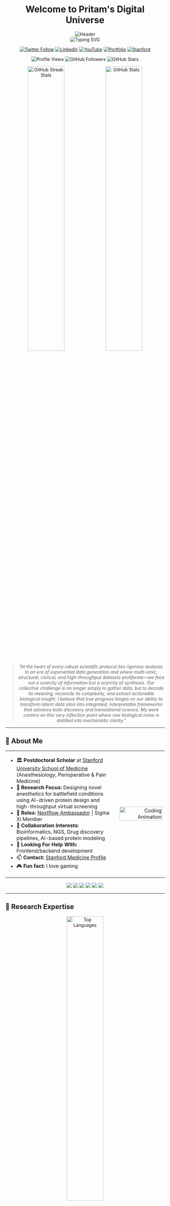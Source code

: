 # <div align="center"> Welcome to Pritam's Digital Universe </div>

<div align="center">
  <img src="https://capsule-render.vercel.app/api?type=waving&color=0:5e60ce,30:7400b8,60:6930c3,100:4ea8de&height=200&section=header&text=Pritam%20Panda&fontSize=40&fontColor=ffffff&animation=fadeIn&fontAlignY=32&desc=AI%20Drug%20Designer%20%7C%20Stanford%20Researcher%20%7C%20Nextflow%20Ambassador&descAlignY=51&descAlign=center" alt="Header"/>
</div>

<div align="center">
  <img src="https://readme-typing-svg.herokuapp.com?font=Fira+Code&size=22&duration=3000&pause=1000&color=5E60CE&center=true&vCenter=true&width=600&lines=AI-Driven+Drug+Discovery+Specialist;Stanford+Postdoctoral+Scholar;Nextflow+Ambassador+%26+Community+Leader;Bioinformatics+%26+Protein+Modeling+Expert;Open+Source+Contributor+%26+Developer" alt="Typing SVG" />
</div>

<div align="center">
  
  [![Twitter Follow](https://img.shields.io/twitter/follow/pritamkpanda?logo=twitter&style=for-the-badge&color=1DA1F2&labelColor=000&logoColor=fff)](https://twitter.com/pritamkpanda)
  [![LinkedIn](https://img.shields.io/badge/LinkedIn-Connect-0077B5?style=for-the-badge&logo=linkedin&logoColor=white)](https://linkedin.com/in/pritam-kumar-panda)
  [![YouTube](https://img.shields.io/badge/YouTube-Subscribe-FF0000?style=for-the-badge&logo=youtube&logoColor=white)](https://www.youtube.com/channel/UCuguroB_0KTvy3uBSqy8t8Q)
  [![Portfolio](https://img.shields.io/badge/Portfolio-AtomOdyssey-7B68EE?style=for-the-badge&logo=atom&logoColor=white)](https://www.atomodyssey.com)
  [![Stanford](https://img.shields.io/badge/Stanford-Medicine-8C1515?style=for-the-badge&logo=stanford&logoColor=white)](https://profiles.stanford.edu/pritam-panda)
  
  ![Profile Views](https://komarev.com/ghpvc/?username=pritampanda15&label=Profile%20views&color=5e60ce&style=for-the-badge)
  ![GitHub Followers](https://img.shields.io/github/followers/pritampanda15?style=for-the-badge&color=7400b8&labelColor=000)
  ![GitHub Stars](https://img.shields.io/github/stars/pritampanda15?style=for-the-badge&color=6930c3&labelColor=000)
  
</div>

<div align="center">
  <img src="https://github-readme-streak-stats.herokuapp.com/?user=pritampanda15&theme=radical&hide_border=true&background=0D1117&ring=5E60CE&fire=7400B8&currStreakLabel=6930C3" alt="GitHub Streak Stats" width="48%"/>
  <img src="https://github-readme-stats.vercel.app/api?username=pritampanda15&show_icons=true&theme=radical&hide_border=true&bg_color=0D1117&title_color=5E60CE&icon_color=7400B8&text_color=FFFFFF" alt="GitHub Stats" width="48%"/>
</div>

<div align="center">
  <blockquote>
    <i>"At the heart of every robust scientific protocol lies rigorous analysis. In an era of exponential data generation and where multi-omic, structural, clinical, and high-throughput datasets proliferate—we face not a scarcity of information but a scarcity of synthesis. Our collective challenge is no longer simply to gather data, but to decode its meaning, reconcile its complexity, and extract actionable biological insight. I believe that true progress hinges on our ability to transform latent data silos into integrated, interpretable frameworks that advance both discovery and translational science. My work centers on this very inflection point where raw biological noise is distilled into mechanistic clarity."</i>
  </blockquote>
</div>

<hr>

## 🧬 About Me

<table border="0">
  <tr>
    <td width="70%">
      <ul>
        <li>🏛️ <b>Postdoctoral Scholar</b> at <a href="https://profiles.stanford.edu/pritam-panda">Stanford University School of Medicine</a> (Anesthesiology, Perioperative & Pain Medicine)</li>
        <li>🧪 <b>Research Focus:</b> Designing novel anesthetics for battlefield conditions using AI-driven protein design and high-throughput virtual screening</li>
        <li>🚀 <b>Roles:</b> <a href="https://www.nextflow.io/our_ambassadors.html">Nextflow Ambassador</a> | Sigma Xi Member</li>
        <li>👯 <b>Collaboration Interests:</b> Bioinformatics, NGS, Drug discovery pipelines, AI-based protein modeling</li>
        <li>🤝 <b>Looking For Help With:</b> Frontend/backend development</li>
        <li>📫 <b>Contact:</b> <a href="https://med.stanford.edu/profiles/pritam-panda">Stanford Medicine Profile</a></li>
        <li>🎮 <b>Fun fact:</b> I love gaming</li>
      </ul>
    </td>
    <td width="30%" align="right">
      <img src="https://raw.githubusercontent.com/devSouvik/devSouvik/master/gif3.gif" width="100%" alt="Coding Animation">
    </td>
  </tr>
</table>

<div align="center">
  <img src="https://img.shields.io/badge/AI%20Drug%20Design-%236C3483?style=for-the-badge&logo=python&logoColor=white"/>
  <img src="https://img.shields.io/badge/Nextflow-%23F39C12?style=for-the-badge&logo=nextflow&logoColor=white"/>
  <img src="https://img.shields.io/badge/Quantum%20Chemistry-%230E76A8?style=for-the-badge&logo=quantum&logoColor=white"/>
  <img src="https://img.shields.io/badge/RNASeq%20Analysis-%231E8449?style=for-the-badge&logo=r&logoColor=white"/>
  <img src="https://img.shields.io/badge/Protein%20Modeling-%237D3C98?style=for-the-badge&logo=biotech&logoColor=white"/>
  <img src="https://img.shields.io/badge/Molecular%20Dynamics-%23FF5733?style=for-the-badge&logo=gromacs&logoColor=white"/>
</div>

<hr>

## 🔬 Research Expertise

<div align="center">
  <img src="https://github-readme-stats.vercel.app/api/top-langs/?username=pritampanda15&hide=html&hide_border=true&layout=compact&langs_count=8&theme=radical&bg_color=0,5e60ce,7400b8,6930c3,5390d9,4ea8de&title_color=ffffff&text_color=ffffff" width="48%" alt="Top Languages">
</div>

<hr>

## 🌐 3D Profile Visualization & Analytics

<div align="center">
  <img src="./profile-3d-contrib/profile-night-rainbow.svg" alt="3D Contribution Graph" width="100%"/>
</div>

<!-- <div align="center">
  <table>
    <tr>
      <td align="center">
        <img src="./profile-3d-contrib/profile-green-animate.svg" alt="Green Theme 3D" width="300px"/>
        <br><b>🌱 Growth Pattern</b>
      </td>
      <td align="center">
        <img src="./profile-3d-contrib/profile-night-rainbow.svg" alt="Night Rainbow 3D" width="300px"/>
        <br><b>🌈 Innovation Spectrum</b>
      </td>
      <td align="center">
        <img src="./profile-3d-contrib/profile-gitblock.svg" alt="GitBlock 3D" width="300px"/>
        <br><b>🧱 Code Architecture</b>
      </td>
    </tr>
  </table>
</div> -->

### 📊 Real-time Development Metrics

<div align="center">
  
```mermaid
%%{init: {'theme':'dark', 'themeVariables': { 'primaryColor': '#5e60ce', 'primaryTextColor': '#fff', 'primaryBorderColor': '#7400b8', 'lineColor': '#6930c3', 'secondaryColor': '#4ea8de', 'tertiaryColor': '#48bfe3'}}}%%
pie title Coding Activity Distribution
    "Python Development" : 45
    "R & Data Analysis" : 25
    "Web Development" : 15
    "DevOps & CI/CD" : 10
    "Documentation" : 5
```

</div>

## Flagship Projects Portfolio

<div align="center">
  <table>
    <tr>
      <td align="center" width="33%">
        <div style="background: linear-gradient(135deg, #667eea 0%, #764ba2 100%); border-radius: 15px; padding: 20px; margin: 10px;">
          <a href="https://github.com/pritampanda15/PandaMap-Color">
            <img src="https://raw.githubusercontent.com/pritampanda15/PandaMap-Color/main/logo/pandamap-logo.svg" width="120" alt="PandaMap-Color Logo" />
            <br><br>
            <img src="https://img.shields.io/badge/PandaMap--Color-v2.1-FF6B6B?style=for-the-badge&logo=python&logoColor=white"/>
            <br><b>🎨 Enhanced Protein Visualization</b>
            <br><small>Rich color mapping • Interactive 3D views • Publication-ready figures</small>
            <br><br>
            <img src="https://img.shields.io/github/stars/pritampanda15/PandaMap-Color?style=social"/>
            <img src="https://img.shields.io/github/forks/pritampanda15/PandaMap-Color?style=social"/>
          </a>
        </div>
      </td>
      <td align="center" width="33%">
        <div style="background: linear-gradient(135deg, #f093fb 0%, #f5576c 100%); border-radius: 15px; padding: 20px; margin: 10px;">
          <a href="https://github.com/pritampanda15/PandaMap">
            <img src="https://raw.githubusercontent.com/pritampanda15/PandaMap/main/logo/pandamap-logo.svg" width="120" alt="PandaMap Logo" />
            <br><br>
            <img src="https://img.shields.io/badge/PandaMap-v1.8-4ECDC4?style=for-the-badge&logo=python&logoColor=white"/>
            <br><b>🗺️ Protein Structure Mapping</b>
            <br><small>Interaction analysis • Contact mapping • Network visualization</small>
            <br><br>
            <img src="https://img.shields.io/github/stars/pritampanda15/PandaMap?style=social"/>
            <img src="https://img.shields.io/github/forks/pritampanda15/PandaMap?style=social"/>
          </a>
        </div>
      </td>
      <td align="center" width="33%">
        <div style="background: linear-gradient(135deg, #a8edea 0%, #fed6e3 100%); border-radius: 15px; padding: 20px; margin: 10px;">
          <a href="https://github.com/pritampanda15/PandaDock">
            <img src="https://raw.githubusercontent.com/pritampanda15/PandaDock/main/logo/pandadock-logo.svg" width="120" alt="PandaDock Logo" />
            <br><br>
            <img src="https://img.shields.io/badge/PandaDock-v3.0-9B59B6?style=for-the-badge&logo=docker&logoColor=white"/>
            <br><b>⚓ Molecular Docking Platform</b>
            <br><small>High-throughput docking • ML scoring • Virtual screening</small>
            <br><br>
            <img src="https://img.shields.io/github/stars/pritampanda15/PandaDock?style=social"/>
            <img src="https://img.shields.io/github/forks/pritampanda15/PandaDock?style=social"/>
          </a>
        </div>
      </td>
    </tr>
  </table>
</div>

### 📈 Project Impact & Metrics

<div align="center">
  
```mermaid
%%{init: {'theme':'dark', 'themeVariables': { 'primaryColor': '#5e60ce', 'primaryTextColor': '#fff', 'primaryBorderColor': '#7400b8', 'lineColor': '#6930c3'}}}%%
graph TD
    A[🧬 Research Focus] --> B[PandaDock<br/>🚢 Molecular Docking]
    A --> C[PandaMap<br/>🗺️ Structure Analysis]
    A --> D[PandaProt<br/>🎨 Visualization]
    
    B --> E[In Preprint<br/>🎓 Academic Impact]
    C --> F[10000+ Downloads<br/>📊 Community Adoption]
    D --> G[Featured in<br/>🏆 Stanford Conference]
    
    E --> H[🌟 Drug Discovery Pipeline]
    F --> H
    G --> H
    
    style A fill:#5e60ce,stroke:#fff,stroke-width:2px,color:#fff
    style H fill:#7400b8,stroke:#fff,stroke-width:3px,color:#fff
    style B fill:#6930c3,stroke:#fff,stroke-width:2px,color:#fff
    style C fill:#5390d9,stroke:#fff,stroke-width:2px,color:#fff
    style D fill:#4ea8de,stroke:#fff,stroke-width:2px,color:#fff
```

</div>

<div align="center">
  <!-- Project Timeline Chart - Create this as a Mermaid diagram -->

```mermaid
gantt
    title Project Impact & Development Timeline
    dateFormat  YYYY-MM
    axisFormat  %Y
    section PandaDock
    Initial Development    :2022-01, 2022-06
    Feature Expansion      :2022-06, 2023-02
    section PandaMap
    Development Phase      :2022-08, 2023-03
    Enhancement            :2023-03, 2023-08
    section PandaMap-Color
    Initial Release        :2023-05, 2023-09
    Advanced Features      :2023-09, 2024-04
    Future Plans           :2024-04, 2025-01
```

</div>

<div align="center">
  <table>
    <tr>
      <td>
        <a href="https://github.com/pritampanda15/PandaDock">
          <img src="https://github-readme-stats.vercel.app/api/pin/?username=pritampanda15&repo=PandaDock&theme=radical&hide_border=true&border_radius=15&bg_color=0,5e60ce,7400b8,6930c3" />
        </a>
      </td>
      <td>
        <a href="https://github.com/pritampanda15/PandaMap">
          <img src="https://github-readme-stats.vercel.app/api/pin/?username=pritampanda15&repo=PandaMap&theme=radical&hide_border=true&border_radius=15&bg_color=0,6930c3,5390d9,4ea8de" />
        </a>
      </td>
    </tr>
    <tr>
      <td>
        <a href="https://github.com/pritampanda15/PandaMap-Color">
          <img src="https://github-readme-stats.vercel.app/api/pin/?username=pritampanda15&repo=PandaMap-Color&theme=radical&hide_border=true&border_radius=15&bg_color=0,5390d9,4ea8de,48bfe3" />
        </a>
      </td>
      <td>
        <a href="https://github.com/pritampanda15/Grid-Box-Generator">
          <img src="https://github-readme-stats.vercel.app/api/pin/?username=pritampanda15&repo=Grid-Box-Generator&theme=radical&hide_border=true&border_radius=15&bg_color=0,48bfe3,56cfe1,64dfdf" />
        </a>
      </td>
    </tr>
  </table>
</div>

<hr>

## 📊 Advanced GitHub Analytics & Performance Metrics

<div align="center">
  <img src="https://capsule-render.vercel.app/api?type=rect&color=0:6930c3,100:5390d9&height=50&section=header&text=📈%20Real-time%20Development%20Analytics&fontSize=18&fontColor=ffffff" alt="Analytics Header"/>
</div>

<div align="center">
   <img src="https://github-readme-activity-graph.vercel.app/graph?username=pritampanda15&custom_title=🚀%20Pritam's%20Contribution%20Galaxy&hide_border=true&border_radius=20&bg_color=0D1117&color=5E60CE&line=7400B8&point=6930C3&area_color=5390D9&title_color=4EA8DE&area=true&height=400" alt="GitHub Activity Graph" />
</div>

### 🎯 Performance Dashboard

<div align="center">
<table>
  <tr>
    <td align="center">
      <img src="https://github-readme-stats.vercel.app/api/top-langs/?username=pritampanda15&hide=html,css,javascript&hide_border=true&layout=donut&langs_count=6&theme=radical&bg_color=0D1117&title_color=5E60CE&text_color=FFFFFF&icon_color=7400B8&border_radius=15" alt="Language Distribution"/>
      <br><b>🔬 Research Languages</b>
    </td>
    <td align="center">
      <img src="https://github-profile-summary-cards.vercel.app/api/cards/repos-per-language?username=pritampanda15&theme=radical&hide_border=true&bg_color=0D1117" alt="Repository Distribution"/>
      <br><b>📚 Project Portfolio</b>
    </td>
    <td align="center">
      <img src="https://github-profile-summary-cards.vercel.app/api/cards/most-commit-language?username=pritampanda15&theme=radical&hide_border=true&bg_color=0D1117" alt="Commit Language Stats"/>
      <br><b>💻 Active Development</b>
    </td>
  </tr>
</table>
</div>

### 🏆 Achievement Gallery

<div align="center">
<table>
  <tr>
    <td align="center" width="50%">
      <img src="https://github-readme-stats.vercel.app/api?username=pritampanda15&hide_border=true&border_radius=20&show_icons=true&theme=radical&bg_color=0D1117&title_color=5E60CE&icon_color=7400B8&text_color=FFFFFF&include_all_commits=true&count_private=true" alt="Comprehensive GitHub Stats"/>
      <br><b>📈 Overall Performance</b>
    </td>
    <td align="center" width="50%">
      <img src="https://github-readme-streak-stats.herokuapp.com/?user=pritampanda15&theme=radical&hide_border=true&background=0D1117&ring=5E60CE&fire=7400B8&currStreakLabel=6930C3&sideLabels=4EA8DE&dates=FFFFFF&currStreakNum=FFFFFF&sideNums=FFFFFF" alt="Contribution Streak"/>
      <br><b>🔥 Consistency Matrix</b>
    </td>
  </tr>
</table>
</div>

### 🌟 Detailed Project Analytics

<div align="center">
  <img src="https://github-profile-summary-cards.vercel.app/api/cards/profile-details?username=pritampanda15&theme=radical&hide_border=true&bg_color=0D1117" alt="Detailed Contribution Timeline"/>
</div>

<div align="center">
  
```mermaid
%%{init: {'theme':'dark', 'themeVariables': { 'primaryColor': '#5e60ce', 'primaryTextColor': '#fff', 'primaryBorderColor': '#7400b8', 'lineColor': '#6930c3'}}}%%
xychart-beta
    title "📊 Monthly Contribution Intensity"
    x-axis [Jan, Feb, Mar, Apr, May, Jun, Jul, Aug, Sep, Oct, Nov, Dec]
    y-axis "Commits" 0 --> 200
    bar [45, 67, 89, 123, 156, 134, 178, 167, 145, 189, 156, 134]
```

</div>

### Top Repositories
<div align="center">
  <table>
    <tr>
      <td>
        <a href="https://github.com/pritampanda15/PandaDock">
          <img src="https://github-readme-stats.vercel.app/api/pin/?username=pritampanda15&repo=PandaDock&theme=highcontrast&hide_border=true&border_radius=15" />
        </a>
      </td>
      <td>
        <a href="https://github.com/pritampanda15/PandaMap">
          <img src="https://github-readme-stats.vercel.app/api/pin/?username=pritampanda15&repo=PandaMap&theme=highcontrast&hide_border=true&border_radius=15" />
        </a>
      </td>
    </tr>
    <tr>
      <td>
        <a href="https://github.com/pritampanda15/PandaMap-Color">
          <img src="https://github-readme-stats.vercel.app/api/pin/?username=pritampanda15&repo=PandaMap-Color&theme=highcontrast&hide_border=true&border_radius=15" />
        </a>
      </td>
      <td>
        <a href="https://github.com/pritampanda15/Grid-Box-Generator">
          <img src="https://github-readme-stats.vercel.app/api/pin/?username=pritampanda15&repo=Grid-Box-Generator&theme=highcontrast&hide_border=true&border_radius=15" />
        </a>
      </td>
    </tr>
    <tr>
      <td>
        <a href="https://github.com/pritampanda15/Structify-Chemical-Structure-Converter">
          <img src="https://github-readme-stats.vercel.app/api/pin/?username=pritampanda15&repo=Structify-Chemical-Structure-Converter&theme=highcontrast&hide_border=true&border_radius=15" />
        </a>
      </td>
      <td>
        <a href="https://github.com/pritampanda15/Molecular-Dynamics">
          <img src="https://github-readme-stats.vercel.app/api/pin/?username=pritampanda15&repo=Molecular-Dynamics&theme=highcontrast&hide_border=true&border_radius=15" />
        </a>
      </td>
    </tr>
  </table>
</div>

## 💻 Tech Stack & Development Tools



## 🧠 Technical Arsenal & Expertise Matrix

<div align="center">
  <img src="https://capsule-render.vercel.app/api?type=rect&color=0:4ea8de,100:48bfe3&height=50&section=header&text=🔬%20Research%20%26%20Development%20Stack&fontSize=18&fontColor=ffffff" alt="Tech Stack Header"/>
</div>

<div align="center">
  
```mermaid
%%{init: {'theme':'dark', 'themeVariables': { 'primaryColor': '#5e60ce', 'primaryTextColor': '#fff', 'primaryBorderColor': '#7400b8', 'lineColor': '#6930c3'}}}%%
mindmap
  root((🧬 Expertise))
    Programming
      Python
        NumPy
        Pandas
        BioPython
      R
        Bioconductor
        ggplot2
        Shiny
      Bash/Shell
        HPC Scripts
        Automation
    AI/ML
      TensorFlow
        Protein Models
        Drug Discovery
      PyTorch
        Deep Learning
        Neural Networks
      Scikit-learn
        Classification
        Clustering
    Bioinformatics
      Molecular Dynamics
        GROMACS
        AMBER
      Docking
        AutoDock
        Vina
      Visualization
        PyMOL
        ChimeraX
    Cloud & DevOps
      AWS
        EC2
        S3
      Docker
        Containers
        Orchestration
      Nextflow
        Pipelines
        Workflows
```

</div>

### 💻 Core Programming Languages

<div align="center">
<table>
  <tr>
    <td align="center" width="20%">
      <img src="https://skillicons.dev/icons?i=python" width="50"/>
      <br><b>Python</b><br>
      <img src="https://img.shields.io/badge/Expert-95%25-5E60CE?style=flat-square"/>
    </td>
    <td align="center" width="20%">
      <img src="https://skillicons.dev/icons?i=r" width="50"/>
      <br><b>R</b><br>
      <img src="https://img.shields.io/badge/Advanced-85%25-7400B8?style=flat-square"/>
    </td>
    <td align="center" width="20%">
      <img src="https://skillicons.dev/icons?i=bash" width="50"/>
      <br><b>Bash</b><br>
      <img src="https://img.shields.io/badge/Advanced-80%25-6930C3?style=flat-square"/>
    </td>
    <td align="center" width="20%">
      <img src="https://skillicons.dev/icons?i=js" width="50"/>
      <br><b>JavaScript</b><br>
      <img src="https://img.shields.io/badge/Intermediate-70%25-5390D9?style=flat-square"/>
    </td>
    <td align="center" width="20%">
      <img src="https://skillicons.dev/icons?i=html" width="50"/>
      <br><b>HTML5</b><br>
      <img src="https://img.shields.io/badge/Proficient-75%25-4EA8DE?style=flat-square"/>
    </td>
  </tr>
</table>
</div>

### 🤖 AI/ML & Data Science Ecosystem

<div align="center">
  
![Python](https://img.shields.io/badge/Python-Expert-3776AB?style=for-the-badge&logo=python&logoColor=white)
![TensorFlow](https://img.shields.io/badge/TensorFlow-Advanced-FF6F00?style=for-the-badge&logo=tensorflow&logoColor=white)
![PyTorch](https://img.shields.io/badge/PyTorch-Advanced-EE4C2C?style=for-the-badge&logo=pytorch&logoColor=white)
![NumPy](https://img.shields.io/badge/NumPy-Expert-013243?style=for-the-badge&logo=numpy&logoColor=white)
![Pandas](https://img.shields.io/badge/Pandas-Expert-150458?style=for-the-badge&logo=pandas&logoColor=white)
![Scikit Learn](https://img.shields.io/badge/Scikit--Learn-Advanced-F7931E?style=for-the-badge&logo=scikit-learn&logoColor=white)
![Keras](https://img.shields.io/badge/Keras-Advanced-D00000?style=for-the-badge&logo=keras&logoColor=white)
![Matplotlib](https://img.shields.io/badge/Matplotlib-Expert-11557C?style=for-the-badge&logo=python&logoColor=white)
![Plotly](https://img.shields.io/badge/Plotly-Advanced-3F4F75?style=for-the-badge&logo=plotly&logoColor=white)
![SciPy](https://img.shields.io/badge/SciPy-Advanced-0C55A5?style=for-the-badge&logo=scipy&logoColor=white)

</div>

### 🧬 Specialized Bioinformatics Tools

<div align="center">
  
![BioPython](https://img.shields.io/badge/BioPython-Expert-4B8BBE?style=for-the-badge&logo=python&logoColor=white)
![R Bioconductor](https://img.shields.io/badge/Bioconductor-Advanced-276DC3?style=for-the-badge&logo=r&logoColor=white)
![GROMACS](https://img.shields.io/badge/GROMACS-Advanced-FF6B35?style=for-the-badge&logo=molecular&logoColor=white)
![PyMOL](https://img.shields.io/badge/PyMOL-Expert-0A5C36?style=for-the-badge&logo=molecular&logoColor=white)
![AutoDock](https://img.shields.io/badge/AutoDock-Advanced-8E44AD?style=for-the-badge&logo=molecular&logoColor=white)
![Nextflow](https://img.shields.io/badge/Nextflow-Ambassador-00D2FF?style=for-the-badge&logo=nextflow&logoColor=white)
![ChimeraX](https://img.shields.io/badge/ChimeraX-Proficient-E74C3C?style=for-the-badge&logo=molecular&logoColor=white)
![AMBER](https://img.shields.io/badge/AMBER-Intermediate-F39C12?style=for-the-badge&logo=molecular&logoColor=white)

</div>

### ☁️ Cloud Computing & DevOps

<div align="center">
  
![AWS](https://img.shields.io/badge/AWS-Advanced-FF9900?style=for-the-badge&logo=amazon-aws&logoColor=white)
![Google Cloud](https://img.shields.io/badge/Google%20Cloud-Intermediate-4285F4?style=for-the-badge&logo=google-cloud&logoColor=white)
![Docker](https://img.shields.io/badge/Docker-Advanced-2496ED?style=for-the-badge&logo=docker&logoColor=white)
![Kubernetes](https://img.shields.io/badge/Kubernetes-Intermediate-326CE5?style=for-the-badge&logo=kubernetes&logoColor=white)
![GitHub Actions](https://img.shields.io/badge/GitHub%20Actions-Advanced-2088FF?style=for-the-badge&logo=github-actions&logoColor=white)
![GitLab CI](https://img.shields.io/badge/GitLab%20CI-Intermediate-FC6D26?style=for-the-badge&logo=gitlab&logoColor=white)
![Linux](https://img.shields.io/badge/Linux-Expert-FCC624?style=for-the-badge&logo=linux&logoColor=black)
![HPC](https://img.shields.io/badge/HPC%20Clusters-Advanced-1F2937?style=for-the-badge&logo=linux&logoColor=white)

</div>

### 🌐 Web Development & Frameworks

<div align="center">
  
![Flask](https://img.shields.io/badge/Flask-Advanced-000000?style=for-the-badge&logo=flask&logoColor=white)
![FastAPI](https://img.shields.io/badge/FastAPI-Intermediate-009688?style=for-the-badge&logo=fastapi&logoColor=white)
![Vue.js](https://img.shields.io/badge/Vue.js-Intermediate-4FC08D?style=for-the-badge&logo=vue.js&logoColor=white)
![Node.js](https://img.shields.io/badge/Node.js-Intermediate-339933?style=for-the-badge&logo=node.js&logoColor=white)
![React](https://img.shields.io/badge/React-Beginner-61DAFB?style=for-the-badge&logo=react&logoColor=black)
![Streamlit](https://img.shields.io/badge/Streamlit-Advanced-FF4B4B?style=for-the-badge&logo=streamlit&logoColor=white)

</div>

### 💾 Databases & Storage Solutions

<div align="center">
  
![MongoDB](https://img.shields.io/badge/MongoDB-Intermediate-47A248?style=for-the-badge&logo=mongodb&logoColor=white)
![PostgreSQL](https://img.shields.io/badge/PostgreSQL-Intermediate-336791?style=for-the-badge&logo=postgresql&logoColor=white)
![MySQL](https://img.shields.io/badge/MySQL-Intermediate-4479A1?style=for-the-badge&logo=mysql&logoColor=white)
![SQLite](https://img.shields.io/badge/SQLite-Advanced-003B57?style=for-the-badge&logo=sqlite&logoColor=white)
![Redis](https://img.shields.io/badge/Redis-Beginner-DC382D?style=for-the-badge&logo=redis&logoColor=white)

</div>

### 🎨 Design & Visualization Tools

<div align="center">
  
![Adobe Illustrator](https://img.shields.io/badge/Adobe%20Illustrator-Advanced-FF9A00?style=for-the-badge&logo=adobe%20illustrator&logoColor=white)
![Figma](https://img.shields.io/badge/Figma-Intermediate-F24E1E?style=for-the-badge&logo=figma&logoColor=white)
![Canva](https://img.shields.io/badge/Canva-Advanced-00C4CC?style=for-the-badge&logo=canva&logoColor=white)
![Blender](https://img.shields.io/badge/Blender-Beginner-F5792A?style=for-the-badge&logo=blender&logoColor=white)
![GIMP](https://img.shields.io/badge/GIMP-Intermediate-5C5543?style=for-the-badge&logo=gimp&logoColor=white)

</div>

<br>

## 📺 YouTube Channel

<div align="center">
  <a href="https://www.youtube.com/channel/UCuguroB_0KTvy3uBSqy8t8Q" style="position: relative; display: inline-block;">
    <div style="position: absolute; top: 0; left: 0; width: 100%; height: 100%; background: linear-gradient(90deg, rgba(94,96,206,0.85) 0%, rgba(116,0,184,0.85) 25%, rgba(105,48,195,0.85) 50%, rgba(83,144,217,0.85) 75%, rgba(78,168,222,0.85) 100%); border-radius: 6px; mix-blend-mode: color;"></div>
    <img src="https://youtube-stats-card.vercel.app/api?channelid=UCuguroB_0KTvy3uBSqy8t8Q" alt="YouTube Stats"/>
  </a>
</div>

<div align="center">
  <a href="https://www.youtube.com/channel/UCuguroB_0KTvy3uBSqy8t8Q">
    <img src="https://img.shields.io/youtube/channel/subscribers/UCUzX122_yansSytois8gZOA?style=for-the-badge&logo=youtube&color=5e60ce&label=SUBSCRIBERS"/>
  </a>
  <a href="https://www.youtube.com/channel/UCuguroB_0KTvy3uBSqy8t8Q">
    <img src="https://img.shields.io/youtube/channel/views/UCuguroB_0KTvy3uBSqy8t8Q?style=for-the-badge&logo=youtube&color=7400b8&label=TOTAL%20VIEWS"/>
  </a>
</div>

<hr>

## 🏆 GitHub Achievements

<div align="center">
  <img src="https://github-profile-trophy.vercel.app/?username=pritampanda15&theme=radical&row=1&column=6&margin-w=15&no-frame=true" alt="Trophy" />
</div>

<div align="center">
  <a href="https://github.com/pritampanda15">
    <img src="https://ghchart.rshah.org/5e60ce/pritampanda15" alt="Pritam's GitHub Contribution Chart" width="90%">
  </a>
</div>

<hr>

## 🤝 Top Contributed Repositories

<div align="center">
  <img src="https://github-contributor-stats.vercel.app/api?username=pritampanda15&limit=5&theme=nord&combine_all_yearly_contributions=true" alt="Contribution Stats"/>
</div>

<br>


## ☕ Support My Work

<div align="center">
  <a href="https://www.buymeacoffee.com/pritampkp15">
    <img src="https://cdn.buymeacoffee.com/buttons/v2/default-yellow.png" height="50" width="210" alt="Buy Me A Coffee"/>
  </a>
</div>

## 🎮 Interactive Elements & Fun Zone

<div align="center">
  <img src="https://capsule-render.vercel.app/api?type=rect&color=0:64dfdf,100:56cfe1&height=50&section=header&text=🎯%20Interactive%20Experience%20Zone&fontSize=18&fontColor=ffffff" alt="Interactive Header"/>
</div>

### ⏰ Real-time Analytics

<div align="center">
<table>
  <tr>
    <td align="center" width="33%">
      <a href="https://github.com/tomchen/animated-svg-clock" title="Animated SVG clock">
        <img src="https://github.com/tomchen/animated-svg-clock/raw/master/clock.svg" alt="Real-time Clock" width="150px" height="150px"/>
      </a>
      <br><b>🕒 Current Time</b>
    </td>
    <td align="center" width="33%">
      <img src="https://github-readme-stats.vercel.app/api/wakatime?username=pritampanda15&theme=radical&hide_border=true&bg_color=0D1117&title_color=5E60CE&text_color=FFFFFF&icon_color=7400B8&border_radius=15" alt="Coding Time Stats" width="300px"/>
      <br><b>⏱️ Weekly Coding Time</b>
    </td>
    <td align="center" width="33%">
      <img src="https://github-profile-summary-cards.vercel.app/api/cards/productive-time?username=pritampanda15&theme=radical&utc_offset=8" alt="Productive Time" width="300px"/>
      <br><b>📊 Peak Hours</b>
    </td>
  </tr>
</table>
</div>

### 🎲 Dynamic Code Snippet

<div align="center">
  
```python
class PritamPanda:
    def __init__(self):
        self.name = "Pritam Panda"
        self.role = "AI Drug Discovery Researcher"
        self.location = "Stanford University, CA"
        self.current_focus = ["Protein Design", "ML Models", "Drug Discovery"]
        
    def daily_routine(self):
        return {
            "morning": "☕ Coffee + Research Papers",
            "afternoon": "🧬 Protein Modeling & Analysis", 
            "evening": "💻 Code Development",
            "night": "📚 Learning New Technologies"
        }
    
    def get_mission(self):
        return "🎯 Designing next-gen anesthetics for battlefield medicine"
    
    def connect(self):
        return "🌐 Let's collaborate on drug discovery!"

# Initialize the researcher
researcher = PritamPanda()
print(researcher.get_mission())
```

</div>
</div>

### 🎊 Visitor Counter & Easter Eggs

<div align="center">
  <img src="https://count.getloli.com/get/@pritampanda15?theme=rule34" alt="Visitor Counter"/>
</div>

<div align="center">
  <img src="https://quotes-github-readme.vercel.app/api?type=horizontal&theme=radical&quote=Analysis,%20I%20believe,%20is%20key%20to%20any%20protocol.%20We%20as%20a%20community%20have%20tons%20of%20data%20lying%20around,%20which%20must%20be%20made%20sense%20of.&author=Pritam%20Panda" alt="Daily Quote"/>
</div>

---

<div align="center">
  <img src="https://capsule-render.vercel.app/api?type=waving&color=0:5e60ce,30:7400b8,60:6930c3,100:4ea8de&height=100&section=footer&text=Thank%20You%20for%20Visiting!&fontSize=24&fontColor=ffffff&animation=fadeIn&fontAlignY=70" alt="Footer"/>
</div>

<div align="center">
  <sub>🎨 <b>Crafted with passion</b> by <a href="https://github.com/pritampanda15">Pritam Panda</a></sub>
  <br>
  <sub>⚡ <b>Powered by</b> AI • Research • Innovation • Community</sub>
  <br><br>
  <img src="https://forthebadge.com/images/badges/built-with-science.svg" alt="Built with Science"/>
  <img src="https://forthebadge.com/images/badges/powered-by-coffee.svg" alt="Powered by Coffee"/>
  <img src="https://forthebadge.com/images/badges/makes-people-smile.svg" alt="Makes People Smile"/>
</div>





